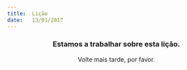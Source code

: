 ```yaml
---
title:  Lição
date:   13/01/2017
---
```


### <center>Estamos a trabalhar sobre esta lição.</center>
<center>Volte mais tarde, por favor.</center>
